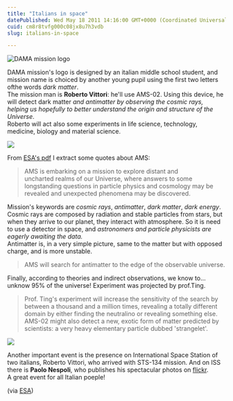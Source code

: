 ```yaml
---
title: "Italians in space"
datePublished: Wed May 18 2011 14:16:00 GMT+0000 (Coordinated Universal Time)
cuid: cm8r8tvfg000c08jx8u7h3vdb
slug: italians-in-space

---
```



![DAMA mission logo](https://cdn.hashnode.com/res/hashnode/image/upload/v1743073282151/64e4d79d-2565-497f-867b-6d510a743834.jpeg)

DAMA mission's logo is designed by an italian middle school student, and mission name is choiced by another young pupil using the first two letters ofthe words _dark matter_.  
The mission man is **Roberto Vittori**: he'll use AMS-02. Using this device, he will detect dark matter _and antimatter by observing the cosmic rays, helping us hopefully to better understand the origin and structure of the Universe_.  
Roberto will act also some experiments in life science, technology, medicine, biology and material science.  

![](https://cdn.hashnode.com/res/hashnode/image/upload/v1743073283104/92fded46-d0eb-49b4-81a1-9e393624965f.jpeg)

From [ESA's pdf](http://esamultimedia.esa.int/hsf/DAMA/DAMA_Information_kit_en_web.pdf) I extract some quotes about AMS:  

> AMS is embarking on a mission to explore distant and  
> uncharted realms of our Universe, where answers to some longstanding questions in particle physics and cosmology may be revealed and unexpected phenomena may be discovered.

Mission's keywords are _cosmic rays_, _antimatter_, _dark matter_, _dark energy_.  
Cosmic rays are composed by radiation and stable particles from stars, but when they arrive to our planet, they interact with atmosphere. So it is need to use a detector in space, and _astronomers and particle physicists are eagerly awaiting the data._  
Antimatter is, in a very simple picture, same to the matter but with opposed charge, and is more unstable.  

> AMS will search for antimatter to the edge of the observable universe.

Finally, according to theories and indirect observations, we know to... unknow 95% of the universe! Experiment was projected by prof.Ting.  

> Prof. Ting's experiment will increase the sensitivity of the search by between a thousand and a million times, revealing a totally different domain by either finding the neutralino or revealing something else. AMS-02 might also detect a new, exotic form of matter predicted by scientists: a very heavy elementary particle dubbed 'strangelet'.

![](https://cdn.hashnode.com/res/hashnode/image/upload/v1743073284742/540d9ea0-b3dc-4890-b3b6-8192b7d74e5b.jpeg)

Another important event is the presence on International Space Station of two italians, Roberto Vittori, who arrived with STS-134 mission. And on ISS there is **Paolo Nespoli**, who publishes his spectacular photos on [flickr](http://www.flickr.com/photos/magisstra/).  
A great event for all Italian poeple!  
  
(via [ESA](http://www.esa.int/esaCP/SEMZG4MSNNG_index_0.html))